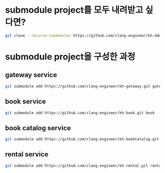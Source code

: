 # submodule project를 모두 내려받고 싶다면? 

```sh
git clone --recurse-submodules https://github.com/clang-engineer/kh-ddd-msa-root-submodule.git
```

# submodule project을 구성한 과정
 
## gateway service

```sh
git submodule add https://github.com/clang-engineer/kh-gateway.git gateway
```

## book service

```sh
git submodule add https://github.com/clang-engineer/kh-book.git book
```

## book catalog service

```sh
git submodule add https://github.com/clang-engineer/kh-bookCatalog.git book
```


## rental service

```sh
git submodule add https://github.com/clang-engineer/kh-rental.git rental
```


